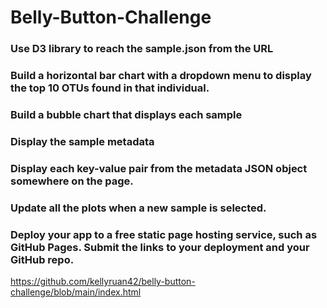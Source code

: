 # Belly-Button-Challenge

### Use D3 library to reach the sample.json from the URL
### Build a horizontal bar chart with a dropdown menu to display the top 10 OTUs found in that individual.
### Build a bubble chart that displays each sample
### Display the sample metadata
### Display each key-value pair from the metadata JSON object somewhere on the page.
### Update all the plots when a new sample is selected.
### Deploy your app to a free static page hosting service, such as GitHub Pages. Submit the links to your deployment and your GitHub repo.

https://github.com/kellyruan42/belly-button-challenge/blob/main/index.html
